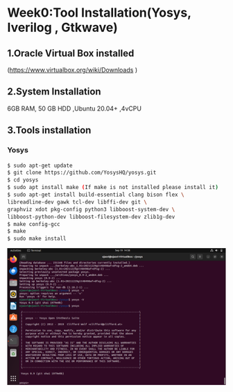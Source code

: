 # Week0:Tool Installation(Yosys, Iverilog , Gtkwave)

## 1.Oracle Virtual Box installed
  (https://www.virtualbox.org/wiki/Downloads )

## 2.System Installation
  6GB RAM, 50 GB HDD 
  ,Ubuntu 20.04+ 
  ,4vCPU

## 3.Tools installation 

### Yosys
```bash
$ sudo apt-get update 
$ git clone https://github.com/YosysHQ/yosys.git 
$ cd yosys 
$ sudo apt install make (If make is not installed please install it)  
$ sudo apt-get install build-essential clang bison flex \ 
libreadline-dev gawk tcl-dev libffi-dev git \ 
graphviz xdot pkg-config python3 libboost-system-dev \ 
libboost-python-dev libboost-filesystem-dev zlib1g-dev 
$ make config-gcc 
$ make  
$ sudo make install
```

![Alt text](IMAGES/yosys.png)



